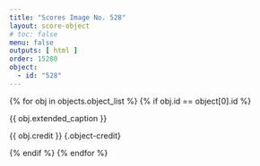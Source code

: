 ```yaml
---
title: "Scores Image No. 528"
layout: score-object
# toc: false
menu: false
outputs: [ html ]
order: 15280
object:
  - id: "528"
---
```


{% for obj in objects.object_list %}
{% if obj.id == object[0].id %}

{{ obj.extended_caption }}

{{ obj.credit }} {.object-credit}

{% endif %}
{% endfor %}
